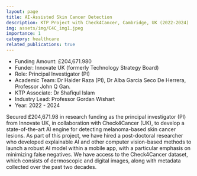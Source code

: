 ```yaml
---
layout: page
title: AI-Assisted Skin Cancer Detection 
description: KTP Project with Check4Cancer, Cambridge, UK (2022-2024)
img: assets/img/C4C_img1.jpeg
importance: 1
category: healthcare
related_publications: true
---
```


* Funding Amount: £204,671.980 <br/>
* Funder: Innovate UK (formerly Technology Strategy Board) <br/>
* Role: Principal Investigator (PI) <br/>
* Academic Team: Dr Haider Raza (PI), Dr Alba Garcia Seco De Herrera, Professor John Q Gan.
* KTP Associate: Dr Shafiqul Islam<br/>
* Industry Lead: Professor Gordan Wishart<br/>
* Year: 2022 - 2024

Secured £204,671.98 in research funding as the principal investigator (PI) from Innovate UK, in collaboration with Check4Cancer (UK), to develop a state-of-the-art AI engine for detecting melanoma-based skin cancer lesions. As part of this project, we have hired a post-doctoral researcher who developed explainable AI and other computer vision-based methods to launch a robust AI model within a mobile app, with a particular emphasis on minimizing false negatives. We have access to the Check4Cancer dataset, which consists of dermoscopic and digital images, along with metadata collected over the past two decades.